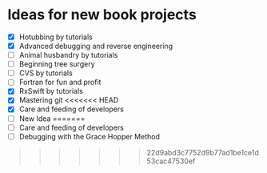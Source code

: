 # Ideas for new book projects

- [X] Hotubbing by tutorials
- [x] Advanced debugging and reverse engineering
- [ ] Animal husbandry by tutorials
- [ ] Beginning tree surgery
- [ ] CVS by tutorials
- [ ] Fortran for fun and profit
- [x] RxSwift by tutorials
- [x] Mastering git
<<<<<<< HEAD
- [x] Care and feeding of developers
- [ ] New Idea
=======
- [ ] Care and feeding of developers
- [ ] Debugging with the Grace Hopper Method
>>>>>>> 22d9abd3c7752d9b77ad1be1ce1d53cac47530ef
